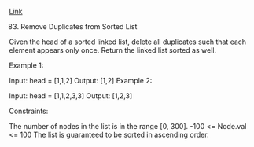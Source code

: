 [Link](https://leetcode.com/problems/remove-duplicates-from-sorted-list/)

83. Remove Duplicates from Sorted List

Given the head of a sorted linked list, delete all duplicates such that each element appears only once. Return the linked list sorted as well.



Example 1:


Input: head = [1,1,2]
Output: [1,2]
Example 2:


Input: head = [1,1,2,3,3]
Output: [1,2,3]


Constraints:

The number of nodes in the list is in the range [0, 300].
-100 <= Node.val <= 100
The list is guaranteed to be sorted in ascending order.
